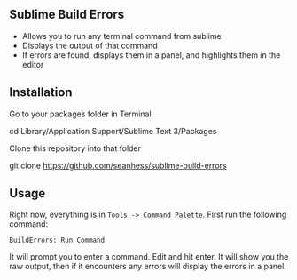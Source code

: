 Sublime Build Errors
--------------------

- Allows you to run any terminal command from sublime
- Displays the output of that command
- If errors are found, displays them in a panel, and highlights them in the editor

Installation
------------

Go to your packages folder in Terminal.

cd Library/Application Support/Sublime Text 3/Packages

Clone this repository into that folder

git clone https://github.com/seanhess/sublime-build-errors

Usage
-----

Right now, everything is in `Tools -> Command Palette`. First run the following command:

    BuildErrors: Run Command

It will prompt you to enter a command. Edit and hit enter. It will show you the raw output, then if it encounters any errors will display the errors in a panel. 




